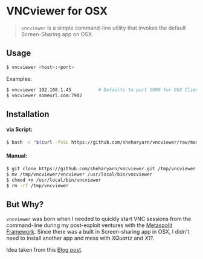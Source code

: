 VNCviewer for OSX
=================

> `vncviewer` is a simple command-line utility that invokes the default Screen-Sharing app on OSX.



## Usage

```sh
$ vncviewer <host>:<port>
```

Examples:

```sh
$ vncviewer 192.168.1.45          # Defaults to port 5900 for OSX Clients
$ vncviewer someurl.com:7902
```



## Installation

#### via Script:

```sh
$ bash -c "$(curl -fsSL https://github.com/sheharyarn/vncviewer/raw/master/install.sh)"
```

#### Manual:

```sh
$ git clone https://github.com/sheharyarn/vncviewer.git /tmp/vncviewer
$ mv /tmp/vncviewer/vncviewer /usr/local/bin/vncviewer
$ chmod +x /usr/local/bin/vncviewer
$ rm -rf /tmp/vncviewer
```



## But Why?

`vncviewer` was born when I needed to quickly start VNC sessions from the command-line during my
post-exploit ventures with the [Metaspolit Framework](https://github.com/rapid7/metasploit-framework).
Since there was a built in Screen-sharing app in OSX, I didn't need to install another app and mess
with _XQuartz_ and _X11_.

Idea taken from this [Blog post](http://blog.khairulazam.net/2014/01/11/vncviewer-for-metasploit-payload-on-mac-os-x/).



